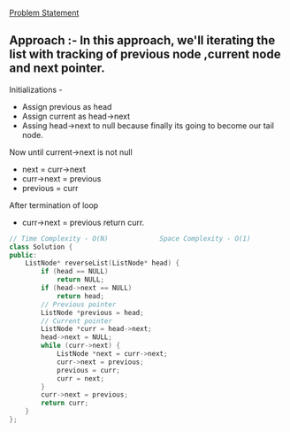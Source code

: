 [Problem Statement](https://leetcode.com/problems/reverse-linked-list/)

## Approach :- In this approach, we'll iterating the list with tracking of previous node ,current node and next pointer.
Initializations - 
- Assign previous as head
- Assign current as head->next
- Assing head->next to null because finally its going to become our tail node.

Now until current->next is not null
- next = curr->next
- curr->next = previous
- previous = curr

After termination of loop
- curr->next = previous
return curr.

```cpp
// Time Complexity - O(N)             Space Complexity - O(1)
class Solution {
public:
    ListNode* reverseList(ListNode* head) {
        if (head == NULL)
            return NULL;
        if (head->next == NULL)
            return head;
        // Previous pointer
        ListNode *previous = head;
        // Current pointer
        ListNode *curr = head->next;
        head->next = NULL;
        while (curr->next) {
            ListNode *next = curr->next;
            curr->next = previous;
            previous = curr;
            curr = next;
        }
        curr->next = previous;
        return curr;
    }
};
```
